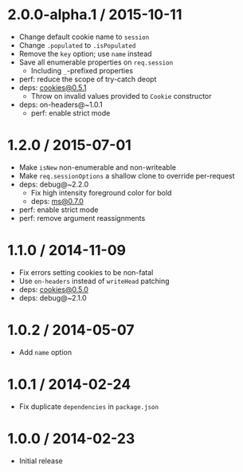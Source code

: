 2.0.0-alpha.1 / 2015-10-11
==========================

  * Change default cookie name to `session`
  * Change `.populated` to `.isPopulated`
  * Remove the `key` option; use `name` instead
  * Save all enumerable properties on `req.session`
    - Including `_`-prefixed properties
  * perf: reduce the scope of try-catch deopt
  * deps: cookies@0.5.1
    - Throw on invalid values provided to `Cookie` constructor
  * deps: on-headers@~1.0.1
    - perf: enable strict mode

1.2.0 / 2015-07-01
==================

  * Make `isNew` non-enumerable and non-writeable
  * Make `req.sessionOptions` a shallow clone to override per-request
  * deps: debug@~2.2.0
    - Fix high intensity foreground color for bold
    - deps: ms@0.7.0
  * perf: enable strict mode
  * perf: remove argument reassignments

1.1.0 / 2014-11-09
==================

  * Fix errors setting cookies to be non-fatal
  * Use `on-headers` instead of `writeHead` patching
  * deps: cookies@0.5.0
  * deps: debug@~2.1.0

1.0.2 / 2014-05-07
==================

  * Add `name` option

1.0.1 / 2014-02-24
==================

  * Fix duplicate `dependencies` in `package.json`

1.0.0 / 2014-02-23
==================

  * Initial release
